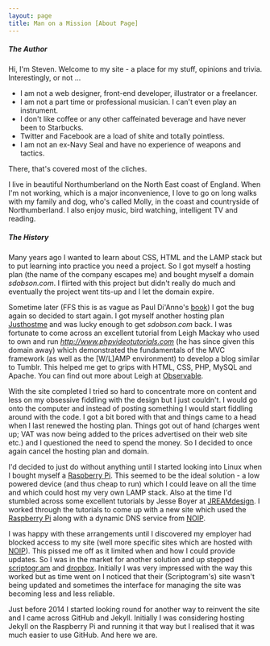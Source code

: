 ```yaml
---
layout: page
title: Man on a Mission [About Page]
---
```


##### The Author

Hi, I'm Steven. Welcome to my site - a place for my stuff, opinions and trivia. Interestingly, or not ...

* I am not a web designer, front-end developer, illustrator or a freelancer.
* I am not a part time or professional musician. I can't even play an instrument.
* I don't like coffee or any other caffeinated beverage and have never been to Starbucks.
* Twitter and Facebook are a load of shite and totally pointless.
* I am not an ex-Navy Seal and have no experience of weapons and tactics.

There, that's covered most of the cliches.

I live in beautiful Northumberland on the North East coast of England. When I'm not working, which is a major inconvenience, I love to go on long
walks with my family and dog, who's called Molly, in the coast and countryside of Northumberland. I also enjoy music, bird watching, intelligent TV and 
reading.

##### The History

Many years ago I wanted to learn about CSS, HTML and the LAMP stack but to put learning into practice you need a project. So I got myself a hosting 
plan (the name of the company escapes me) and bought myself a domain *sdobson.com*. I flirted with this project but didn't really do much and eventually
the project went tits-up and I let the domain expire.

Sometime later (FFS this is as vague as Paul Di'Anno's [book](http://scriptogr.am/sdobson/post/quick-book-review)) I got the bug again so decided to 
start again. I got myself another hosting plan [Justhostme](http://www.justhostme.co.uk) and was lucky enough to get *sdobson.com* back. I was fortunate 
to come across an excellent tutorial from Leigh Mackay who used to own and run *http://www.phpvideotutorials.com* (he has since given this domain away) 
which demonstrated the fundamentals of the MVC framework (as well as the [W/L]AMP environment) to develop a blog similar to Tumblr. This helped me 
get to grips with HTML, CSS, PHP, MySQL and Apache. You can find out more about Leigh at [Observable](http://observable.com.au).

With the site completed I tried so hard to concentrate more on content and less on my obsessive fiddling with the design but I just couldn't. I would 
go onto the computer and instead of posting something I would start fiddling around with the code. I got a bit bored with that and things came to a head 
when I last renewed the hosting plan. Things got out of hand (charges went up; VAT was now being added to the prices advertised on their web site etc.) 
and I questioned the need to spend the money. So I decided to once again cancel the hosting plan and domain.

I'd decided to just do without anything until I started looking into Linux when I bought myself a [Raspberry Pi](http://www.raspberrypi.org). This 
seemed to be the ideal solution - a low powered device (and thus cheap to run) which I could leave on all the time and which could host my very own 
LAMP stack. Also at the time I'd stumbled across some excellent tutorials by Jesse Boyer at [JREAMdesign](http://jream.com/). I worked through the 
tutorials to come up with a new site which used the [Raspberry Pi](http://www.raspberrypi.org) along with a dynamic DNS service from [NOIP](http://www.noip.com/). 

I was happy with these arrangements until I discovered my employer had blocked access to my site (well more specific sites which are hosted with 
[NOIP](http://www.noip.com/)). This pissed me off as it limited when and how I could provide updates. So I was in the market for another solution and 
up stepped [scriptogr.am](http://scriptogr.am) and [dropbox](http://www.dropbox.com). Initially I was very impressed with the way this worked but as time 
went on I noticed that their (Scriptogram's) site wasn't being updated and sometimes the interface for managing the site was becoming less and less reliable.

Just before 2014 I started looking round for another way to reinvent the site and I came across GitHub and Jekyll. Initially I was considering hosting Jekyll 
on the Raspberry Pi and running it that way but I realised that it was much easier to use GitHub. And here we are.